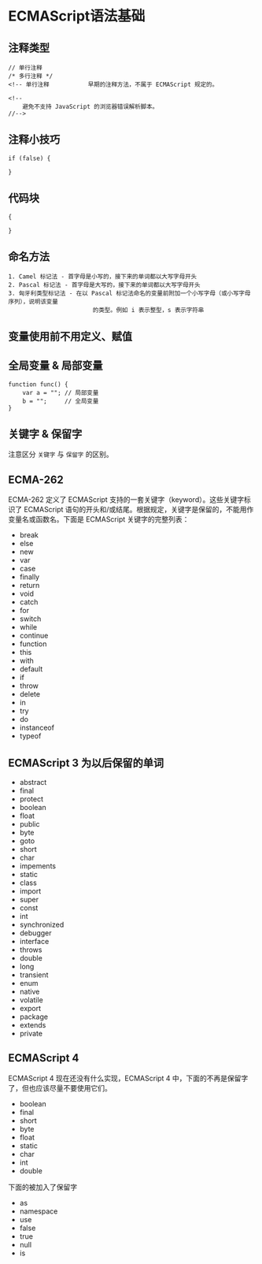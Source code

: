 # ECMAScript语法基础

## 注释类型

    // 单行注释
    /* 多行注释 */
    <!-- 单行注释           早期的注释方法，不属于 ECMAScript 规定的。
    
    <!--
        避免不支持 JavaScript 的浏览器错误解析脚本。       
    //-->

## 注释小技巧

    if (false) {

    }

## 代码块

    {

    }

## 命名方法

    1. Camel 标记法 - 首字母是小写的，接下来的单词都以大写字母开头
    2. Pascal 标记法 - 首字母是大写的，接下来的单词都以大写字母开头
    3. 匈牙利类型标记法 - 在以 Pascal 标记法命名的变量前附加一个小写字母（或小写字母序列），说明该变量
                            的类型。例如 i 表示整型，s 表示字符串

## 变量使用前不用定义、赋值

## 全局变量 & 局部变量

    function func() {
        var a = ""; // 局部变量
        b = "";     // 全局变量
    }

## 关键字 & 保留字
注意区分 `关键字` 与 `保留字` 的区别。

## ECMA-262 
ECMA-262 定义了 ECMAScript 支持的一套关键字（keyword）。这些关键字标识了 ECMAScript 语句的开头和/或结尾。根据规定，关键字是保留的，不能用作变量名或函数名。下面是 ECMAScript 关键字的完整列表：

 * break
 * else
 * new 
 * var
 * case
 * finally
 * return
 * void
 * catch
 * for
 * switch
 * while
 * continue
 * function
 * this
 * with
 * default
 * if
 * throw
 * delete
 * in
 * try
 * do
 * instanceof
 * typeof

## ECMAScript 3 为以后保留的单词

 * abstract 
 * final
 * protect
 * boolean
 * float
 * public
 * byte
 * goto
 * short
 * char
 * impements
 * static
 * class
 * import
 * super
 * const
 * int
 * synchronized
 * debugger
 * interface
 * throws
 * double
 * long
 * transient
 * enum
 * native
 * volatile
 * export
 * package
 * extends
 * private

## ECMAScript 4 
ECMAScript 4 现在还没有什么实现，ECMAScript 4 中，下面的不再是保留字了，但也应该尽量不要使用它们。

 * boolean
 * final
 * short
 * byte
 * float
 * static
 * char
 * int 
 * double

下面的被加入了保留字

 * as
 * namespace
 * use
 * false
 * true
 * null
 * is 

